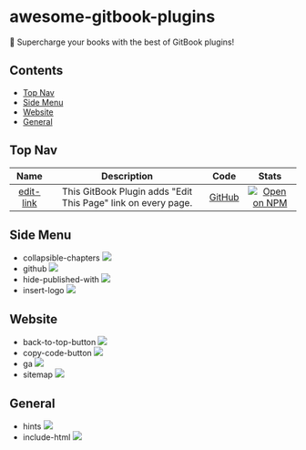 # awesome-gitbook-plugins

🤩 Supercharge your books with the best of GitBook plugins!


## Contents

- [Top Nav](#top-nav)
- [Side Menu](#side-menu)
- [Website](#website)
- [General](#general)


## Top Nav

| Name | Description | Code | Stats |
|:----:|:-----------:|:----:|:-----:|
| [edit-link](https://plugins.gitbook.com/plugin/edit-link) | This GitBook Plugin adds "Edit This Page" link on every page. | [GitHub](https://github.com/rtCamp/gitbook-plugin-edit-link) | [![Open on NPM](https://img.shields.io/npm/dw/gitbook-plugin-edit-link.svg)](https://www.npmjs.com/package/gitbook-plugin-edit-link) |


## Side Menu

- collapsible-chapters ![](https://img.shields.io/npm/dw/gitbook-plugin-collapsible-chapters.svg)
- github ![](https://img.shields.io/npm/dw/gitbook-plugin-github.svg)
- hide-published-with ![](https://img.shields.io/npm/dw/gitbook-plugin-hide-published-with.svg)
- insert-logo ![](https://img.shields.io/npm/dw/gitbook-plugin-insert-logo.svg)


## Website

- back-to-top-button ![](https://img.shields.io/npm/dw/gitbook-plugin-back-to-top-button.svg)
- copy-code-button ![](https://img.shields.io/npm/dw/gitbook-plugin-copy-code-button.svg)
- ga ![](https://img.shields.io/npm/dw/gitbook-plugin-ga.svg)
- sitemap ![](https://img.shields.io/npm/dw/gitbook-plugin-sitemap.svg)


## General

- hints ![](https://img.shields.io/npm/dw/gitbook-plugin-hints.svg)
- include-html ![](https://img.shields.io/npm/dw/gitbook-plugin-include-html.svg)

